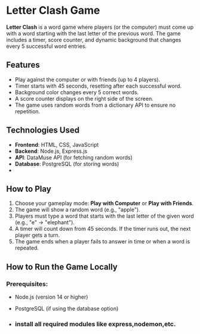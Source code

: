 # Letter Clash Game

**Letter Clash** is a word game where players (or the computer) must come up with a word starting with the last letter of the previous word. The game includes a timer, score counter, and dynamic background that changes every 5 successful word entries.

## Features
- Play against the computer or with friends (up to 4 players).
- Timer starts with 45 seconds, resetting after each successful word.
- Background color changes every 5 correct words.
- A score counter displays on the right side of the screen.
- The game uses random words from a dictionary API to ensure no repetition.

## Technologies Used
- **Frontend**: HTML, CSS, JavaScript
- **Backend**: Node.js, Express.js
- **API**: DataMuse API (for fetching random words)
- **Database**: PostgreSQL (for storing words)
- 
## How to Play
1. Choose your gameplay mode: **Play with Computer** or **Play with Friends**.
2. The game will show a random word (e.g., "apple").
3. Players must type a word that starts with the last letter of the given word (e.g., "e" → "elephant").
4. A timer will count down from 45 seconds. If the timer runs out, the next player gets a turn.
5. The game ends when a player fails to answer in time or when a word is repeated.

## How to Run the Game Locally

### Prerequisites:
- Node.js (version 14 or higher)
- PostgreSQL (if using the database option)

- ### install all required modules like express,nodemon,etc.
